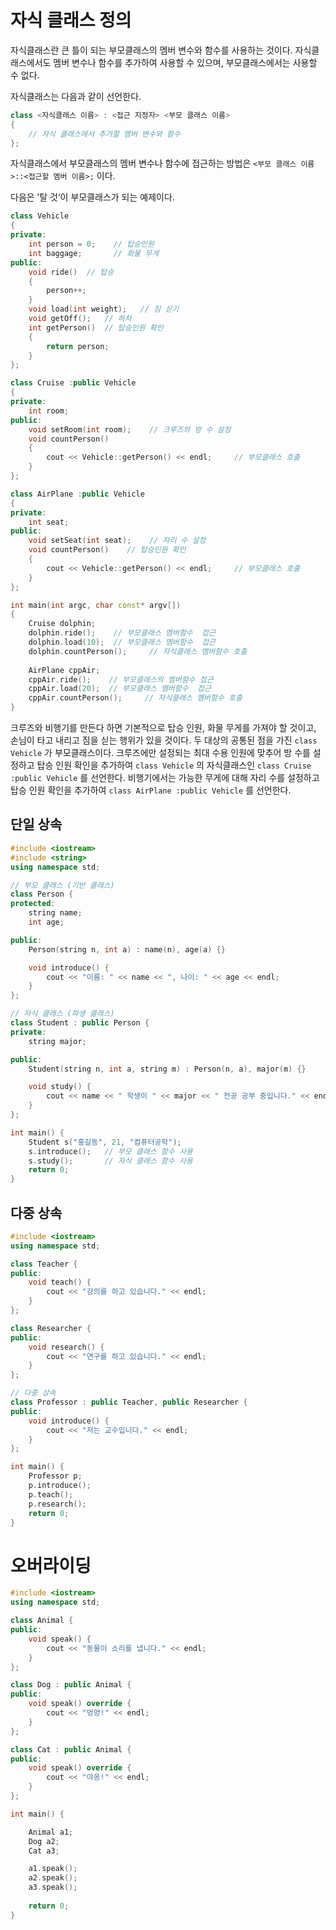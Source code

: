 # 자식 클래스 정의 
자식클래스란 큰 틀이 되는 부모클래스의 멤버 변수와 함수를 사용하는 것이다. 자식클래스에서도 멤버 변수나 함수를 추가하여 사용할 수 있으며, 부모클래스에서는 사용할 수 없다.

자식클래스는 다음과 같이 선언한다.
```cpp
class <자식클래스 이름> : <접근 지정자> <부모 클래스 이름> 
{
	// 자식 클래스에서 추가할 멤버 변수와 함수
};
```

자식클래스에서 부모클래스의 멤버 변수나 함수에 접근하는 방법은 ```<부모 클래스 이름>::<접근할 멤버 이름>;``` 이다.

다음은 ’탈 것‘이 부모클래스가 되는 예제이다.

```cpp
class Vehicle
{
private:
	int person = 0;    // 탑승인원
	int baggage;       // 화물 무게
public:
	void ride()  // 탑승
	{
		person++;
	}
	void load(int weight);   // 짐 싣기
	void getOff();   // 하차
	int getPerson()  // 탑승인원 확인
	{
		return person;
	}
};

class Cruise :public Vehicle
{
private:
	int room;    
public:
	void setRoom(int room);    // 크루즈의 방 수 설정
	void countPerson()
	{
		cout << Vehicle::getPerson() << endl;     // 부모클래스 호출
	}
};

class AirPlane :public Vehicle
{
private:
	int seat;    
public:
	void setSeat(int seat);    // 자리 수 설정
	void countPerson()    // 탑승인원 확인
	{
		cout << Vehicle::getPerson() << endl;     // 부모클래스 호출
	}
};

int main(int argc, char const* argv[])
{
	Cruise dolphin;
	dolphin.ride();    // 부모클래스 멤버함수  접근
	dolphin.load(10);  // 부모클래스 멤버함수  접근
	dolphin.countPerson();     // 자식클래스 멤버함수 호출
  
	AirPlane cppAir;
	cppAir.ride();    // 부모클래스의 멤버함수 접근
	cppAir.load(20);  // 부모클래스 멤버함수  접근 
	cppAir.countPerson();     // 자식클래스 멤버함수 호출
}
```

크루즈와 비행기를 만든다 하면 기본적으로 탑승 인원, 화물 무게를 가져야 할 것이고, 손님이 타고 내리고 짐을 싣는 행위가 있을 것이다. 두 대상의 공통된 점을 가진 ```class Vehicle``` 가 부모클래스이다. 크루즈에만 설정되는 최대 수용 인원에 맞추어 방 수를 설정하고 탑승 인원 확인을 추가하여 ```class Vehicle``` 의 자식클래스인 ```class Cruise :public Vehicle``` 를 선언한다. 비행기에서는 가능한 무게에 대해 자리 수를 설정하고 탑승 인원 확인을 추가하여 ```class AirPlane :public Vehicle``` 를 선언한다. 


## 단일 상속

```c++
#include <iostream>
#include <string>
using namespace std;

// 부모 클래스 (기반 클래스)
class Person {
protected:
    string name;
    int age;

public:
    Person(string n, int a) : name(n), age(a) {}

    void introduce() {
        cout << "이름: " << name << ", 나이: " << age << endl;
    }
};

// 자식 클래스 (파생 클래스)
class Student : public Person {
private:
    string major;

public:
    Student(string n, int a, string m) : Person(n, a), major(m) {}

    void study() {
        cout << name << " 학생이 " << major << " 전공 공부 중입니다." << endl;
    }
};

int main() {
    Student s("홍길동", 21, "컴퓨터공학");
    s.introduce();   // 부모 클래스 함수 사용
    s.study();       // 자식 클래스 함수 사용
    return 0;
}
```

## 다중 상속

```c++
#include <iostream>
using namespace std;

class Teacher {
public:
    void teach() {
        cout << "강의를 하고 있습니다." << endl;
    }
};

class Researcher {
public:
    void research() {
        cout << "연구를 하고 있습니다." << endl;
    }
};

// 다중 상속
class Professor : public Teacher, public Researcher {
public:
    void introduce() {
        cout << "저는 교수입니다." << endl;
    }
};

int main() {
    Professor p;
    p.introduce();
    p.teach();
    p.research();
    return 0;
}
```

# 오버라이딩
```c++
#include <iostream>
using namespace std;

class Animal {
public:
    void speak() {  
        cout << "동물이 소리를 냅니다." << endl;
    }
};

class Dog : public Animal {
public:
    void speak() override {
        cout << "멍멍!" << endl;
    }
};

class Cat : public Animal {
public:
    void speak() override {
        cout << "야옹!" << endl;
    }
};

int main() {

    Animal a1;
    Dog a2; 
    Cat a3;

    a1.speak();  
    a2.speak();
	a3.speak();
	
    return 0;
}
```

